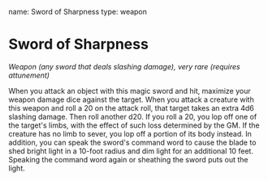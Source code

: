 name: Sword of Sharpness
type: weapon

# Sword of Sharpness
_Weapon (any sword that deals slashing damage), very rare (requires attunement)_

When you attack an object with this magic sword and hit, maximize your weapon damage dice against the target.
When you attack a creature with this weapon and roll a 20 on the attack roll, that target takes an extra 4d6 slashing damage. Then roll another d20. If you roll a 20, you lop off one of the target's limbs, with the effect of such loss determined by the GM. If the creature has no limb to sever, you lop off a portion of its body instead.
In addition, you can speak the sword's command word to cause the blade to shed bright light in a 10-foot radius and dim light for an additional 10 feet. Speaking the command word again or sheathing the sword puts out the light.
